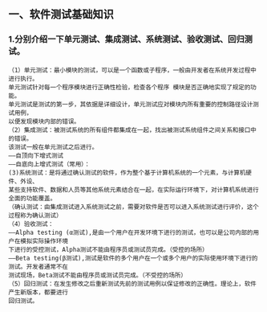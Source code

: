 ## 一、软件测试基础知识
### 1.分别介绍一下单元测试、集成测试、系统测试、验收测试、回归测试。
    （1）单元测试：最小模块的测试，可以是一个函数或子程序，一般由开发者在系统开发过程中进行执行。
    单元测试针对每一个程序模块进行正确性检验，检查各个程序 模块是否正确地实现了规定的功能。
    单元测试是测试的第一步，其依据是详细设计，单元测试应对模块内所有重要的控制路径设计测试用例，
    以便发现模块内部的错误。
    （2）集成测试：被测试系统的所有组件都集成在一起，找出被测试系统组件之间关系和接口中的错误。
    该测试一般在单元测试之后进行。
    ——自顶向下增式测试
    ——自底向上增式测试（常用）：
    (3)系统测试：是将通过确认测试的软件，作为整个基于计算机系统的一个元素，与计算机硬件、外设、
    某些支持软件、数据和人员等其他系统元素结合在一起，在实际运行环境下，对计算机系统进行全面的功能覆盖。
    （确认测试：由集成测试进入系统测试之前，需要对软件是否可以进入系统测试进行评价，这个过程称为确认测试）
    （4）验收测试：
    ——Alpha testing (α测试),是由一个用户在开发环境下进行的测试，也可以是公司内部的用户在模拟实际操作环境
    下进行的受控测试，Alpha测试不能由程序员或测试员完成。（受控的场所）
    ——Beta testing(β测试),测试是软件的多个用户在一个或多个用户的实际使用环境下进行的测试。开发者通常不在
    测试现场，Beta测试不能由程序员或测试员完成。（不受控的场所）
    （5）回归测试：在发生修改之后重新测试先前的测试用例以保证修改的正确性。理论上，软件产生新版本，都要进行
    回归测试。

